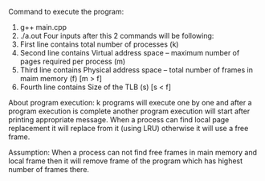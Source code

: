 Command to execute the program:
1) g++ main.cpp
2) ./a.out
Four inputs after this 2 commands will be following:
1) First line contains total number of processes (k)
2) Second line contains Virtual address space – maximum number of pages required per process (m)
3) Third line contains Physical address space – total number of frames in maim memory (f) [m > f]
4) Fourth line contains Size of the TLB (s) [s < f]

About program execution:
k programs will execute one by one and after a program execution is complete another program execution will start after printing appropriate message.
When a process can find local page replacement it will replace from it (using LRU) otherwise it will use a free frame.

Assumption:
When a process can not find free frames in main memory and local frame then it will remove frame of the program which has highest number of frames there.
